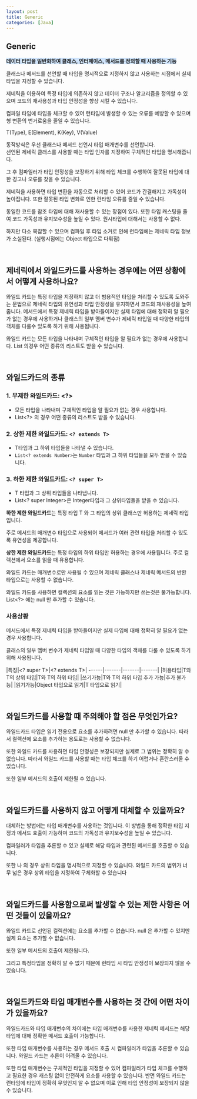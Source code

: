 ```yaml
---
layout: post
title: Generic
categories: [Java]
---
```


## Generic
<span style="background-color: #D0E4FC">**데이터 타입을 일반화하여 클래스, 인터페이스, 메서드를 정의할 때 사용하는 기능**</span>  

클래스나 메서드를 선언할 때 타입을 명시적으로 지정하지 않고 사용하는 시점에서 실제 타입을 지정할 수 있습니다.    

제네릭을 이용하여 특정 타입에 의존하지 않고 데이터 구조나 알고리즘을 정의할 수 있으며 코드의 재사용성과 타입 안정성을 향상 시킬 수 있습니다.  
  
컴파일 타임에 타입을 체크할 수 있어 런타임에 발생할 수 있는 오류를 예방할 수 있으며 형 변환의 번거로움을 줄일 수 있습니다.


T(Type), E(Element), K(Key), V(Value)

  
동작방식은 우선 클래스나 메서드 선언시 타입 매개변수를 선언합니다.   
선언된 제네릭 클래스를 사용할 때는 타입 인자를 지정하여 구체적인 타입을 명시해줍니다.
  
그 후 컴파일러가 타입 안정성을 보장하기 위해 타입 체크를 수행하여 잘못된 타입에 대한 경고나 오류를 찾을 수 있습니다.
  
제네릭을 사용하면 타입 변환을 자동으로 처리할 수 있어 코드가 간결해지고 가독성이 높아집니다. 또한 잘못된 타입 변화로 인한 런타임 오류를 줄일 수 있습니다.


동일한 코드를 참조 타입에 대해 재사용할 수 있는 장점이 있다. 또한 타입 캐스팅을 줄여 코드 가독성과 유지보수성을 높일 수 있다. 원시타입에 대해서는 사용할 수 없다.

하지만 다소 복잡할 수 있으며 컴파일 후 타입 소거로 인해 런타임에는 제네릭 타입 정보가 소실된다. (실행시점에는 Object 타입으로 다뤄짐)

<br>


## 제네릭에서 와일드카드를 사용하는 경우에는 어떤 상황에서 어떻게 사용하나요? 
와일드 카드는 특정 타입을 지정하지 않고 더 범용적인 타입을 처리할 수 있도록 도와주는 문법으로 제네릭 타입의 유연성과 타입 안정성을 유지하면서 코드의 재사용성을 높여줍니다. 메서드에서 특정 제네릭 타입을 받아들이지만 실제 타입에 대해 정확히 알 필요가 없는 경우에 사용하거나 클래스의 일부 멤버 변수가 제네릭 타입일 때 다양한 타입의 객체를 다룰수 있도록 하기 위해 사용됩니다.

와일드 카드는 모든 타입을 나타내며 구체적인 타입을 알 필요가 없는 경우에 사용합니다. List 의경우 어떤 종류의 리스트도 받을 수 있습니다.


<br>


## 와일드카드의 종류
### 1. 무제한 와일드카드: <?>
 - 모든 타입을 나타내며 구체적인 타입을 알 필요가 없는 경우 사용합니다.
 - List<?> 의 경우 어떤 종류의 리스트도 받을 수 있습니다.

### 2. **상한 제한 와일드카드**: **`<? extends T>`**
 - T타입과 그 하위 타입들을 나타낼 수 있습니다.
- `List<? extends Number>`는 `Number` 타입과 그 하위 타입들을 모두 받을 수 있습니다.

### 3. **하한 제한 와일드카드**: **`<? super T>`**
- T 타입과 그 상위 타입들을 나타냅니다.
- List<? super Integer>은 Integer타입과 그 상위타입들을 받을 수 있습니다.


**하한 제한 와일드카드**는 특정 타입 T 와 그 타입의 상위 클래스만 허용하는 제네릭 타입입니다.

주로 메서드의 매개변수 타입으로 사용되어 메서드가 여러 관련 타입을 처리할 수 있도록 유연성을 제공합니다.

**상한 제한 와일드카드**는 특정 타입의 하위 타입만 허용하는 경우에 사용됩니다. 주로 컬렉션에서 요소를 읽을 때 유용합니다.

와일드 카드는 매개변수로만 사용될 수 있으며 제네릭 클래스나 제네릭 메서드의 반환 타입으로는 사용할 수 없습니다.

와일드 카드를 사용하면 컬렉션의 요소를 읽는 것은 가능하지만 쓰는것은 불가능합니다. List<?> 에는 null 만 추가할 수 있습니다.



### 사용상황

메서드에서 특정 제네릭 타입을 받아들이지만 실제 타입에 대해 정확히 알 필요가 없는 경우 사용합니다.

클래스의 일부 멤버 변수가 제네릭 타입일 때 다양한 타입의 객체를 다룰 수 있도록 하기 위해 사용됩니다.



|특징|<? super T>|<? extends T>|
------|-------|-------|-------|
|허용타입|T와 T의 상위 타입|T와 T의 하위 타입|
|쓰기가능|T와 T의 하위 타입 추가 가능|추가 불가능|
|읽기가능|Object 타입으로 읽기|T 타입으로 읽기|



<br>


## 와일드카드를 사용할 때 주의해야 할 점은 무엇인가요? 
와일드카드 타입은 읽기 전용으로 요소를 추가하려면 null 만 추가할 수 있습니다. 따라서 컬렉션에 요소를 추가하는 용도로는 사용할 수 없습니다.

또한 와일드 카드를 사용하면 타입 안정성은 보장되지만 실제로 그 범위는 정확히 알 수 없습니다. 따라서 와일드 카드를 사용할 때는 타입 체크를 하기 어렵거나 혼란스러울 수 있습니다.

또한 일부 메서드의 호출이 제한될 수 있습니다.


<br>


## 와일드카드를 사용하지 않고 어떻게 대체할 수 있을까요?

대체하는 방법에는 타입 매개변수를 사용하는 것입니다. 이 방법을 통해 정확한 타입 지정과 메서드 호출이 가능하며 코드의 가독성과 유지보수성을 높일 수 있습니다.

컴파일러가 타입을 추론할 수 있고 실제로 해당 타입과 관련된 메서드를 호출할 수 있습니다.

또한 나 의 경우 상위 타입을 명시적으로 지정할 수 있습니다. 와일드 카드의 범위가 너무 넓은 경우 상위 타입을 지정하여 구체화할 수 있습니다


<br>


## 와일드카드를 사용함으로써 발생할 수 있는 제한 사항은 어떤 것들이 있을까요? 
와일드 카드로 선언된 컬렉션에는 요소를 추가할 수 없습니다. null 은 추가할 수 있지만 실제 요소는 추가할 수 없습니다.

또한 일부 메서드의 호출이 제한됩니다.

그리고 특정타입을 정확히 알 수 없기 때문에 런타임 시 타입 안정성이 보장되지 않을 수 있습니다.


<br>


## 와일드카드와 타입 매개변수를 사용하는 것 간에 어떤 차이가 있을까요?
와일드카드와 타입 매개변수의 차이에는 타입 매개변수를 사용한 제네릭 메서드는 해당 타입에 대해 정확한 메서드 호출이 가능합니다.

또한 타입 매개변수를 사용하는 경우 메서드 호출 시 컴파일러가 타입을 추론할 수 있습니다. 와일드 카드는 추론이 어려울 수 있습니다.

또한 타입 매개변수는 구체적인 타입을 지정할 수 있어 컴파일러가 타입 체크를 수행하고 필요한 경우 캐스팅 없이 안전하게 요소를 사용할 수 있습니다. 반면 와일드 카드는 런타임에 타입이 정확히 무엇인지 알 수 없으며 이로 인해 타입 안정성이 보장되지 않을 수 있습니다.


